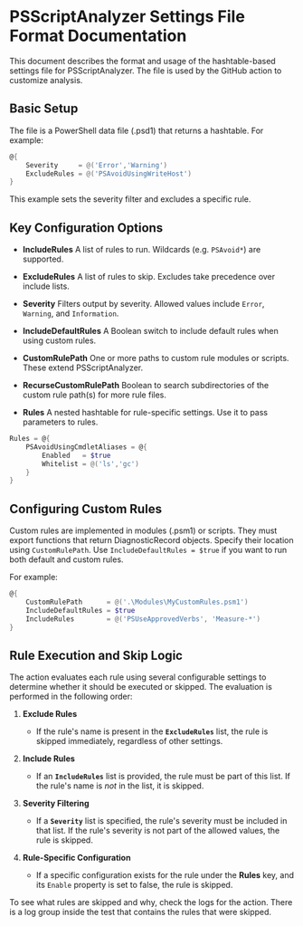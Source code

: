 ﻿# PSScriptAnalyzer Settings File Format Documentation

This document describes the format and usage of the hashtable-based settings file
for PSScriptAnalyzer. The file is used by the GitHub action to customize analysis.

## Basic Setup

The file is a PowerShell data file (.psd1) that returns a hashtable. For example:
```powershell
@{
    Severity     = @('Error','Warning')
    ExcludeRules = @('PSAvoidUsingWriteHost')
}
```
This example sets the severity filter and excludes a specific rule.

## Key Configuration Options

- **IncludeRules**
  A list of rules to run. Wildcards (e.g. `PSAvoid*`) are supported.

- **ExcludeRules**
  A list of rules to skip. Excludes take precedence over include lists.

- **Severity**
  Filters output by severity. Allowed values include `Error`, `Warning`, and `Information`.

- **IncludeDefaultRules**
  A Boolean switch to include default rules when using custom rules.

- **CustomRulePath**
  One or more paths to custom rule modules or scripts. These extend PSScriptAnalyzer.

- **RecurseCustomRulePath**
  Boolean to search subdirectories of the custom rule path(s) for more rule files.

- **Rules**
  A nested hashtable for rule-specific settings. Use it to pass parameters to rules.

```powershell
Rules = @{
    PSAvoidUsingCmdletAliases = @{
        Enabled   = $true
        Whitelist = @('ls','gc')
    }
}
```

## Configuring Custom Rules

Custom rules are implemented in modules (.psm1) or scripts. They must export
functions that return DiagnosticRecord objects. Specify their location using
`CustomRulePath`. Use `IncludeDefaultRules = $true` if you want to run both
default and custom rules.

For example:
```powershell
@{
    CustomRulePath      = @('.\Modules\MyCustomRules.psm1')
    IncludeDefaultRules = $true
    IncludeRules        = @('PSUseApprovedVerbs', 'Measure-*')
}
```

## Rule Execution and Skip Logic

The action evaluates each rule using several configurable settings to determine whether it should be executed or skipped.
The evaluation is performed in the following order:

1. **Exclude Rules**
   - If the rule's name is present in the **`ExcludeRules`** list, the rule is skipped immediately, regardless of other settings.

2. **Include Rules**
   - If an **`IncludeRules`** list is provided, the rule must be part of this list. If the rule's name is *not* in the list, it is skipped.

3. **Severity Filtering**
   - If a **`Severity`** list is specified, the rule's severity must be included in that list. If the rule's severity is not part of the allowed
     values, the rule is skipped.

4. **Rule-Specific Configuration**
   - If a specific configuration exists for the rule under the **Rules** key, and its `Enable` property is set to false, the rule is skipped.

To see what rules are skipped and why, check the logs for the action. There is a log group inside the test that contains the rules that were skipped.
